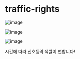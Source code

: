# traffic-rights
![image](https://github.com/jung-chaewon/traffic-rights/assets/131144717/947f1ebf-3cb2-4a4e-a681-53325174337e)

![image](https://github.com/jung-chaewon/traffic-rights/assets/131144717/79b76995-7278-4231-a559-6d1e653f3011)

![image](https://github.com/jung-chaewon/traffic-rights/assets/131144717/074001e5-18ef-4edb-bebc-3433e1d7cc78)

시간에 따라 신호등의 색깔이 변합니다!



